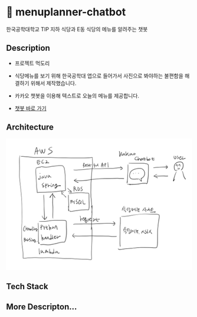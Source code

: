 # 🍚 menuplanner-chatbot
한국공학대학교 TIP 지하 식당과 E동 식당의 메뉴를 알려주는 챗봇

## Description
- 프로젝트 먹도리
- 식당메뉴를 보기 위해 한국공학대 앱으로 들어가서 사진으로 봐야하는 불편함을 해결하기 위해서 제작했습니다.
- 카카오 챗봇을 이용해 텍스트로 오늘의 메뉴를 제공합니다.

- [챗봇 바로 가기](https://pf.kakao.com/_hwWLb)

## Architecture
<img src="./temp_structure.jpg">

## Tech Stack

## More Descripton...
